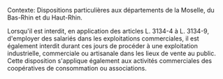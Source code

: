 Contexte: Dispositions particulières aux départements de la Moselle, du Bas-Rhin et du Haut-Rhin.

Lorsqu'il est interdit, en application des articles L. 3134-4 à L. 3134-9, d'employer des salariés dans les exploitations commerciales, il est également interdit durant ces jours de procéder à une exploitation industrielle, commerciale ou artisanale dans les lieux de vente au public. Cette disposition s'applique également aux activités commerciales des coopératives de consommation ou associations.